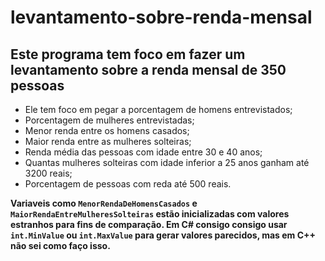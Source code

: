 # levantamento-sobre-renda-mensal

## Este programa tem foco em fazer um levantamento sobre a renda mensal de 350 pessoas

- Ele tem foco em pegar a porcentagem de homens entrevistados;
- Porcentagem de mulheres entrevistadas;
- Menor renda entre os homens casados;
- Maior renda entre as mulheres solteiras;
- Renda média das pessoas com idade entre 30 e 40 anos;
- Quantas mulheres solteiras com idade inferior a 25 anos ganham até 3200 reais;
- Porcentagem de pessoas com reda até 500 reais.

**Variaveis como `MenorRendaDeHomensCasados` e `MaiorRendaEntreMulheresSolteiras` estão inicializadas com valores estranhos para fins de comparação. Em C# consigo consigo usar `int.MinValue` ou `int.MaxValue` para gerar valores parecidos, mas em C++ não sei como faço isso.**

